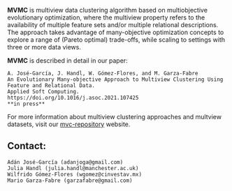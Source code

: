 **MVMC** is multiview data clustering algorithm based on multiobjective evolutionary optimization, where the multiview property refers to the availability of multiple feature sets and/or multiple relational descriptions. The approach takes advantage of many-objective optimization concepts to explore a range of (Pareto optimal) trade-offs, while scaling to settings with three or more data views.


**MVMC** is described in detail in our paper:

```
A. José-García, J. Handl, W. Gómez-Flores, and M. Garza-Fabre
An Evolutionary Many-objective Approach to Multiview Clustering Using Feature and Relational Data.
Applied Soft Computing. 
https://doi.org/10.1016/j.asoc.2021.107425
**in press**
```

For more information about multiview clustering approaches and multview datasets, visit our [mvc-repository](https://mvc-repository.github.io/) website.

## Contact:

```
Adán José-García (adanjoga@gmail.com)
Julia Handl (julia.handl@manchester.ac.uk)
Wilfrido Gómez-Flores (wgomez@cinvestav.mx)
Mario Garza-Fabre (garzafabre@gmail.com)
```
